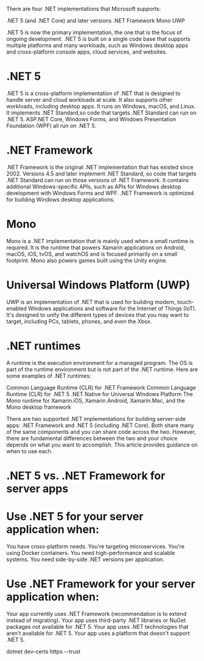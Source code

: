 ﻿There are four .NET implementations that Microsoft supports:

.NET 5 (and .NET Core) and later versions
.NET Framework
Mono
UWP

.NET 5 is now the primary implementation, the one that is the focus of ongoing development.
.NET 5 is built on a single code base that supports multiple platforms and many workloads, such as Windows desktop apps and cross-platform console apps,
 cloud services, and websites.

.NET 5
======
.NET 5 is a cross-platform implementation of .NET that is designed to handle server and cloud workloads at scale.
It also supports other workloads, including desktop apps. It runs on Windows, macOS, and Linux. It implements
.NET Standard,so code that targets .NET Standard can run on .NET 5. ASP.NET Core, Windows Forms, and Windows Presentation Foundation (WPF) all run on .NET 5.

.NET Framework
===============
.NET Framework is the original .NET implementation that has existed since 2002.
Versions 4.5 and later implement .NET Standard, so code that targets .NET Standard can run on those versions of .NET Framework.
It contains additional Windows-specific APIs, such as APIs for Windows desktop development with Windows Forms and WPF.
.NET Framework is optimized for building Windows desktop applications.

Mono
======
Mono is a .NET implementation that is mainly used when a small runtime is required.
It is the runtime that powers Xamarin applications on Android, macOS, iOS, tvOS, and watchOS and is focused primarily on a small footprint.
Mono also powers games built using the Unity engine.

Universal Windows Platform (UWP)
=================================
UWP is an implementation of .NET that is used for building modern, touch-enabled Windows applications and software for the Internet of Things (IoT).
It's designed to unify the different types of devices that you may want to target, including PCs, tablets, phones, and even the Xbox.

.NET runtimes
==============
A runtime is the execution environment for a managed program.
The OS is part of the runtime environment but is not part of the .NET runtime. Here are some examples of .NET runtimes:

Common Language Runtime (CLR) for .NET Framework
Common Language Runtime (CLR) for .NET 5
.NET Native for Universal Windows Platform
The Mono runtime for Xamarin.iOS, Xamarin.Android, Xamarin.Mac, and the Mono desktop framework


There are two supported .NET implementations for building server-side apps: .NET Framework and .NET 5 (including .NET Core).
Both share many of the same components and you can share code across the two.
However, there are fundamental differences between the two and your choice depends on what you want to accomplish.
This article provides guidance on when to use each.

.NET 5 vs. .NET Framework for server apps
=============================================

Use .NET 5 for your server application when:
============================================

You have cross-platform needs.
You're targeting microservices.
You're using Docker containers.
You need high-performance and scalable systems.
You need side-by-side .NET versions per application.

Use .NET Framework for your server application when:
======================================================

Your app currently uses .NET Framework (recommendation is to extend instead of migrating).
Your app uses third-party .NET libraries or NuGet packages not available for .NET 5.
Your app uses .NET technologies that aren't available for .NET 5.
Your app uses a platform that doesn't support .NET 5.




dotnet dev-certs https --trust